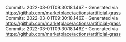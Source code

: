 Commits: 2022-03-01T09:30:18.146Z - Generated via https://github.com/marketplace/actions/artificial-grass
<br>
Commits: 2022-03-01T09:30:18.146Z - Generated via https://github.com/marketplace/actions/artificial-grass
<br>
Commits: 2022-03-01T09:30:18.146Z - Generated via https://github.com/marketplace/actions/artificial-grass
<br>
